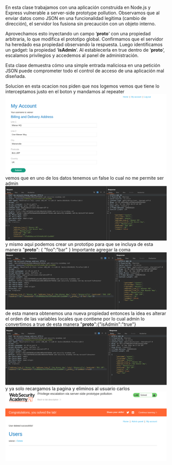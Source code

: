 En esta clase trabajamos con una aplicación construida en Node.js y Express vulnerable a server-side prototype pollution. Observamos que al enviar datos como JSON en una funcionalidad legítima (cambio de dirección), el servidor los fusiona sin precaución con un objeto interno.

Aprovechamos esto inyectando un campo ‘**proto**‘ con una propiedad arbitraria, lo que modifica el prototipo global. Confirmamos que el servidor ha heredado esa propiedad observando la respuesta. Luego identificamos un gadget: la propiedad ‘**isAdmin**‘. Al establecerla en true dentro de ‘**proto**‘, escalamos privilegios y accedemos al panel de administración.

Esta clase demuestra cómo una simple entrada maliciosa en una petición JSON puede comprometer todo el control de acceso de una aplicación mal diseñada.

Solucion
en esta ocacion nos piden que nos logemos vemos que tiene lo interceptamos justo en el boton y mandamos al repeater
![Pasted_image_20250901000540.png](/Imagenes/Pasted_image_20250901000540.png)
vemos que en uno de los datos tenemos un false lo cual no me permite ser admin
![Pasted_image_20250901000758.png](/Imagenes/Pasted_image_20250901000758.png)
y mismo aqui podemos crear un prototipo para que se incluya de esta manera
"__proto__": {
    "foo":"bar"
}
Importante agregar la coma
![Pasted_image_20250901001539.png](/Imagenes/Pasted_image_20250901001539.png)
de esta manera obtenemos una nueva propiedad
entonces la idea es alterar el orden de las variables locales que contiene por lo cual admin lo convertimos a true de esta manera
"__proto__":{"isAdmin":"true"}
![Pasted_image_20250901001724.png](/Imagenes/Pasted_image_20250901001724.png)
y ya solo recargamos la pagina y eliminos al usuario carlos
![Pasted_image_20250901001840.png](/Imagenes/Pasted_image_20250901001840.png)

